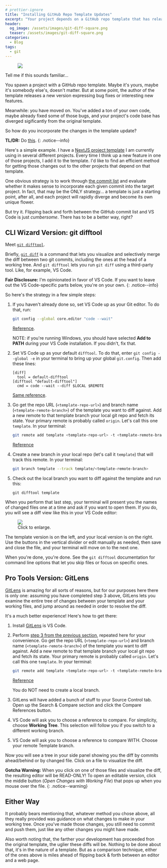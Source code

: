 ```yaml
---
# prettier-ignore
title: "Installing GitHub Repo Template Updates"
excerpt: "Your project depends on a GitHub repo template that has released a new version. How do you integrate the changes?"
header:
  og_image: /assets/images/git-diff-square.png
  teaser: /assets/images/git-diff-square.png
categories:
  - Blog
tags:
  - git
---
```


<figure class="align-left" style="margin-top: 10px; margin-bottom: 10px; width: 150px;">
    <img src="{{ site.url }}{{ site.baseurl }}/assets/images/git-diff-square.png">
</figure>

Tell me if this sounds familiar...

You spawn a project with a GitHub repo template. Maybe it's yours, maybe it's
somebody else's, doesn't matter. But at some point, the author of the template
releases a new version expressing bug fixes or interesting new features.

Meanwhile: you have moved on. You've added a ton of your own code, maybe already
fixed some of those bugs, and your project's code base has diverged sigificantly
from the original template.

So how do you incorporate the changes in the template update?

**TL/DR:** Do [this](#pro-tools-version-gitlens).
{: .notice--info}

Here's a simple example. I have a
[NextJS project template](https://github.com/karmaniverous/template-nextjs) I am
currently using in several different projects. Every time I think up a new
feature in one of those projects, I add it to the template. I'd like to find an
efficient method for getting those changes out to the other projects that depend
on that template.

One obvious strategy is to work through
[the commit list](https://github.com/karmaniverous/template-nextjs/commits/master)
and evaluate whether it makes sense to incorporate each given commit into the
target project. In fact, that may be the ONLY strategy... a template is just a
starting point, after all, and each project will rapidly diverge and become its
own unique flower.

But try it. Flipping back and forth between the GitHub commit list and VS Code
is just _cumbersome_. There has to be a better way, right?

## CLI Wizard Version: git difftool

Meet [`git difftool`](https://git-scm.com/docs/git-difftool).

Briefly, [`git diff`](https://git-scm.com/docs/git-diff) is a command that lets
you visualize and selectively merge the diff between two git commits, including
the ones at the head of a working tree. And `git difftool` lets you run
`git diff` using a third-party tool. Like, for example, VS Code.

**Fair Disclosure:** I'm opinionated in favor of VS Code. If you want to leave
out the VS Code-specific parts below, you're on your own.
{: .notice--info}

So here's the strategy in a few simple steps:

1. If you haven't already done so, set VS Code up as your Git editor. To do
   that, run:

   ```bash
   git config --global core.editor "code --wait"
   ```

   [Reference](https://stackoverflow.com/questions/30024353/how-to-use-visual-studio-code-as-default-editor-for-git).

   NOTE: if you're running Windows, you should have selected **Add to PATH**
   during your VS Code installation. If you didn't, fix that.

1. Set VS Code up as your default `difftool`. To do that, enter
   `git config --global -e` in your terminal to bring up your global
   `git.config`. Then add these lines:

   ```
   [diff]
     tool = default-difftool
   [difftool "default-difftool"]
     cmd = code --wait --diff $LOCAL $REMOTE
   ```

   [Same reference](https://stackoverflow.com/questions/30024353/how-to-use-visual-studio-code-as-default-editor-for-git).

1. <a id="step-3" />Go get the repo URL (`<template-repo-url>`) and branch name
   (`<template-remote-branch>`) of the template you want to diff against. Add a
   new remote to that template branch your local git repo and fetch its state.
   Your primary remote is probably called `origin`. Let's call this one
   `template`. In your terminal:

   ```bash
   git remote add template <template-repo-url> -t <template-remote-branch> -f
   ```

   [Reference](https://jigarius.com/blog/multiple-git-remote-repositories)

1. Create a new branch in your local repo (let's call it `template`) that will
   track this remote. In your terminal:

   ```bash
   git branch template --track template/<template-remote-branch>
   ```

1. Check out the local branch you want to diff against the template and run
   this:

   ```
   git difftool template
   ```

When you perform that last step, your terminal will present you the names of
changed files one at a time and ask if you want to open them. If you do, you
will see a diff view like this in your VS Code editor:

<figure >
    <a href="{{ site.url }}{{ site.baseurl }}/assets/images/git-difftool-screenshot.png">
        <img src="{{ site.url }}{{ site.baseurl }}/assets/images/git-difftool-screenshot.png">
    </a>
    <figcaption>Click to enlarge.</figcaption>
</figure>

The template version is on the left, and your local version is on the right. Use
the buttons in the vertical divider or edit manually as needed, then save and
close the file, and your terminal will move on to the next one.

When you're done, you're done. See the `git difftool` documentation for command
line options that let you skip files or focus on specific ones.

## Pro Tools Version: GitLens

[GitLens](https://marketplace.visualstudio.com/items?itemName=eamodio.gitlens)
is amazing for all sorts of reasons, but for our purposes here there is only
one: assuming you have completed step 3 above, GitLens lets you examine the
entire tree of changes between your template and your working files, and jump
around as needed in order to resolve the diff.

It's a much better experience! Here's how to get there:

1. Install
   [GitLens](https://marketplace.visualstudio.com/items?itemName=eamodio.gitlens)
   is VS Code.

1. Perform <a href="#step-3">step 3 from the previous section</a>, repeated here
   for your convenience. Go get the repo URL (`<template-repo-url>`) and branch
   name (`<template-remote-branch>`) of the template you want to diff against.
   Add a new remote to that template branch your local git repo and fetch its
   state. Your primary remote is probably called `origin`. Let's call this one
   `template`. In your terminal:

   ```bash
   git remote add template <template-repo-url> -t <template-remote-branch> -f
   ```

   [Reference](https://jigarius.com/blog/multiple-git-remote-repositories)

   You do NOT need to create a local branch.

1. GitLens will have added a bunch of stuff to your Source Control tab. Open up
   the Search & Compare section and click the Compare References button.

1. VS Code will ask you to choose a reference to compare. For simplicity, choose
   **Working Tree**. This selection will follow you if you switch to a different
   working branch.

1. VS Code will ask you to choose a reference to compare WITH. Choose your
   remote Template branch.

Now you will see a tree in your side panel showing you the diff by commits
ahead/behind or by changed file. Click on a file to visualize the diff.

**Gotcha Warning:** When you click on one of those files and visualize the diff,
the resulting editor will be READ-ONLY! To open an editable version, click the
middle button (_Open Changes with Working File_) that pops up when you mouse
over the file.
{: .notice--warning}

## Either Way

It probably bears mentioning that, whatever method you chose above, all they
really provided was guidance on what changes to make in your working tree. Once
you've made those changes, you still need to commit and push them, just like any
other changes you might have made.

Also worth noting that, the farther your development has proceeded fron the
original template, the uglier these diffs will be. Nothing to be done about
that, it's in the nature of a template. But as a comparison technique, either of
the ones above is miles ahead of flipping back & forth between an editor and a
web page.
